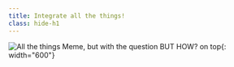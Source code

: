 ```yaml
---
title: Integrate all the things!
class: hide-h1
---
```

![All the things Meme, but with the question BUT HOW? on top](../integrate-how.png){: width="600"}
<!-- more -->